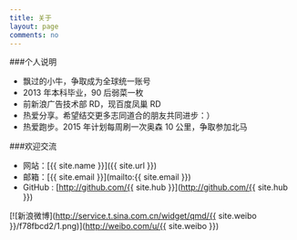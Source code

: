 ```yaml
---
title: 关于
layout: page
comments: no
---
```


###个人说明

* 飘过的小牛，争取成为全球统一账号
* 2013 年本科毕业，90 后弱菜一枚
* 前新浪广告技术部 RD，现百度凤巢 RD
* 热爱分享。希望结交更多志同道合的朋友共同进步：）
* 热爱跑步。2015 年计划每周刷一次奥森 10 公里，争取参加北马

###欢迎交流

* 网站：[{{ site.name }}]({{ site.url }})
* 邮箱：[{{ site.email }}](mailto:{{ site.email }})
* GitHub : [http://github.com/{{ site.hub }}](http://github.com/{{ site.hub }})

[![新浪微博](http://service.t.sina.com.cn/widget/qmd/{{ site.weibo }}/f78fbcd2/1.png)](http://weibo.com/u/{{ site.weibo }})
